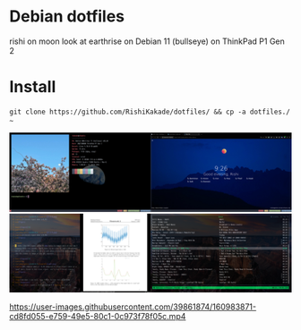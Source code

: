 # Debian dotfiles
rishi on moon look at earthrise on Debian 11 (bullseye) on ThinkPad P1 Gen 2

# Install
	git clone https://github.com/RishiKakade/dotfiles/ && cp -a dotfiles./ ~

![Screenshot](https://github.com/RishiKakade/dotfiles/blob/main/screen1.png)
![Screenshot](https://github.com/RishiKakade/dotfiles/blob/main/screen2.png)

https://user-images.githubusercontent.com/39861874/160983871-cd8fd055-e759-49e5-80c1-0c973f78f05c.mp4
